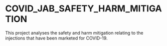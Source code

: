 # COVID_JAB_SAFETY_HARM_MITIGATION
This project analyses the safety and harm mitigation relating to the injections that have been marketed for COVID-19.
